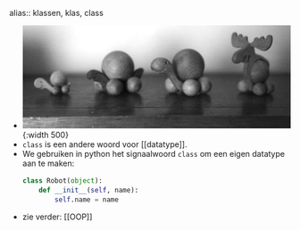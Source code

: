 alias:: klassen, klas, class

- ![image.jpg](../assets/objects.jpg){:width 500}
- `class` is een andere woord voor [[datatype]].
- We gebruiken in python het signaalwoord `class` om een eigen datatype aan te maken:
  ```python
  class Robot(object):
      def __init__(self, name):
          self.name = name
  ```
- zie verder: [[OOP]]